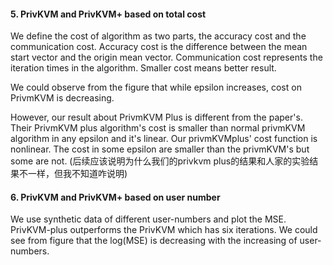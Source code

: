 #### 5. PrivKVM and PrivKVM+ based on total cost

We define the cost of algorithm as two parts, the accuracy cost and the communication cost. Accuracy cost is the difference between the mean start vector and the origin mean vector. Communication cost represents the iteration times in the algorithm. Smaller cost means better result.

We could observe from the figure that while epsilon increases,  cost on PrivmKVM is decreasing.

However, our result about PrivmKVM  Plus is different from the paper's. Their PrivmKVM plus algorithm's cost is smaller than normal privmKVM algorithm in any epsilon  and it's linear. Our privmKVMplus' cost function is nonlinear. The cost in some epsilon  are smaller  than the privmKVM's but some are not. (后续应该说明为什么我们的privkvm plus的结果和人家的实验结果不一样，但我不知道咋说明)

#### 6.  PrivKVM and PrivKVM+ based on user number

We use synthetic data of different user-numbers and plot the MSE. PrivKVM-plus outperforms the PrivKVM which has six iterations.  We could see from figure that the log(MSE) is decreasing with the increasing of  user-numbers. 

